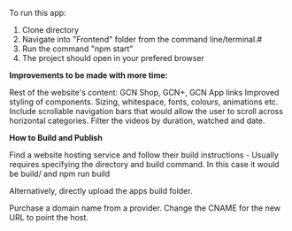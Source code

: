 To run this app:
1. Clone directory
2. Navigate into "Frontend" folder from the command line/terminal.#
3. Run the command "npm start"
4. The project should open in your prefered browser

**Improvements to be made with more time:**

Rest of the website's content: GCN Shop, GCN+, GCN App links
Improved styling of components. Sizing, whitespace, fonts, colours, animations etc.
Include scrollable navigation bars that would allow the user to scroll across horizontal categories.
Filter the videos by duration, watched and date.

**How to Build and Publish**

Find a website hosting service and follow their build instructions - Usually requires specifying the directory and build command.
In this case it would be build/ and npm run build

Alternatively, directly upload the apps build folder.

Purchase a domain name from a provider.
Change the CNAME for the new URL to point the host.

